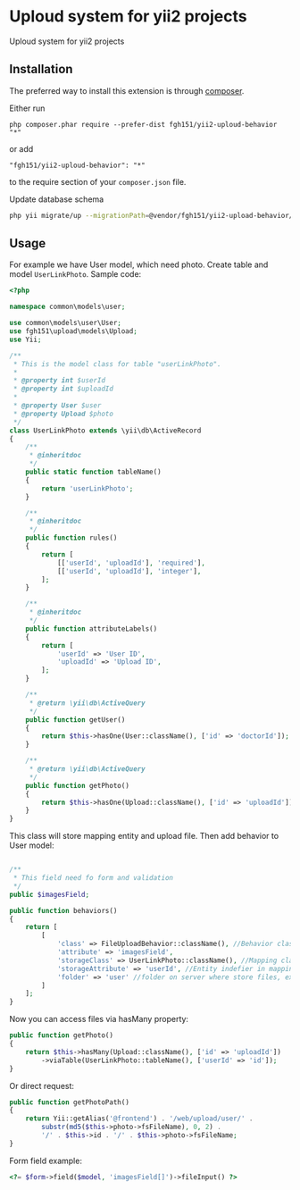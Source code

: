 Uploud system for yii2 projects
===============================
Uploud system for yii2 projects

Installation
------------

The preferred way to install this extension is through [composer](http://getcomposer.org/download/).

Either run

```
php composer.phar require --prefer-dist fgh151/yii2-uploud-behavior "*"
```

or add

```
"fgh151/yii2-uploud-behavior": "*"
```

to the require section of your `composer.json` file.

Update database schema

```bash
php yii migrate/up --migrationPath=@vendor/fgh151/yii2-upload-behavior/migrations
```


Usage
-----

For example we have User model, which need photo.
Create table and model ```UserLinkPhoto```. Sample code:
```php
<?php

namespace common\models\user;

use common\models\user\User;
use fgh151\upload\models\Upload;
use Yii;

/**
 * This is the model class for table "userLinkPhoto".
 *
 * @property int $userId
 * @property int $uploadId
 *
 * @property User $user
 * @property Upload $photo
 */
class UserLinkPhoto extends \yii\db\ActiveRecord
{
    /**
     * @inheritdoc
     */
    public static function tableName()
    {
        return 'userLinkPhoto';
    }

    /**
     * @inheritdoc
     */
    public function rules()
    {
        return [
            [['userId', 'uploadId'], 'required'],
            [['userId', 'uploadId'], 'integer'],
        ];
    }

    /**
     * @inheritdoc
     */
    public function attributeLabels()
    {
        return [
            'userId' => 'User ID',
            'uploadId' => 'Upload ID',
        ];
    }

    /**
     * @return \yii\db\ActiveQuery
     */
    public function getUser()
    {
        return $this->hasOne(User::className(), ['id' => 'doctorId']);
    }

    /**
     * @return \yii\db\ActiveQuery
     */
    public function getPhoto()
    {
        return $this->hasOne(Upload::className(), ['id' => 'uploadId']);
    }
}
```

This class will store mapping entity and upload file.
Then add behavior to User model:

```php

/**
 * This field need fo form and validation
 */
public $imagesField;

public function behaviors()
{
    return [
        [
            'class' => FileUploadBehavior::className(), //Behavior class
            'attribute' => 'imagesField',
            'storageClass' => UserLinkPhoto::className(), //Mapping class
            'storageAttribute' => 'userId', //Entity indefier in mapping clas
            'folder' => 'user' //folder on server where store files, example '@frontend/web/upload/user' 
        ]
    ];
}
```

Now you can access files via hasMany property:
 
```php
public function getPhoto()
{
    return $this->hasMany(Upload::className(), ['id' => 'uploadId'])
        ->viaTable(UserLinkPhoto::tableName(), ['userId' => 'id']);
}
```

Or direct request:

```php
public function getPhotoPath()
{
    return Yii::getAlias('@frontend') . '/web/upload/user/' .
        substr(md5($this->photo->fsFileName), 0, 2) .
        '/' . $this->id . '/' . $this->photo->fsFileName;
}
```

Form field example:
```php
<?= $form->field($model, 'imagesField[]')->fileInput() ?>
```
